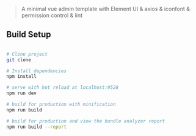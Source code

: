 

> A minimal vue admin template with Element UI & axios & iconfont & permission control & lint


## Build Setup

``` bash

# Clone project
git clone

# Install dependencies
npm install

# serve with hot reload at localhost:9528
npm run dev

# build for production with minification
npm run build

# build for production and view the bundle analyzer report
npm run build --report
```
